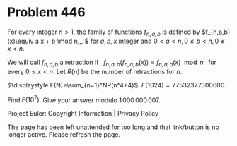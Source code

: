 #   Problem 446

   For every integer $n>1$, the family of functions $f_{n,a,b}$ is defined by
   $f_{n,a,b}(x)\equiv a x + b \mod n\,\,\, $ for $a,b,x$ integer and $0< a
   <n, 0 \le b < n,0 \le x < n$.

   We will call $f_{n,a,b}$ a retraction if $\,\,\, f_{n,a,b}(f_{n,a,b}(x))
   \equiv f_{n,a,b}(x) \mod n \,\,\,$ for every $0 \le x < n$.
   Let $R(n)$ be the number of retractions for $n$.

   $\displaystyle F(N)=\sum_{n=1}^NR(n^4+4)$.
   $F(1024)=77532377300600$.

   Find $F(10^7)$.
   Give your answer modulo $1\,000\,000\,007$.

   Project Euler: Copyright Information | Privacy Policy

   The page has been left unattended for too long and that link/button is no
   longer active. Please refresh the page.
